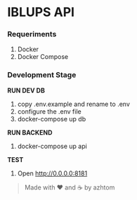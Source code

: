 # IBLUPS API

### Requeriments

1. Docker
2. Docker Compose

### Development Stage

**RUN DEV DB**

1. copy .env.example and rename to .env 
2. configure the .env file
2. docker-compose up db

**RUN BACKEND**

1. docker-compose up api 

**TEST**

1. Open http://0.0.0.0:8181



> Made with ♥ and ☕ by azhtom


